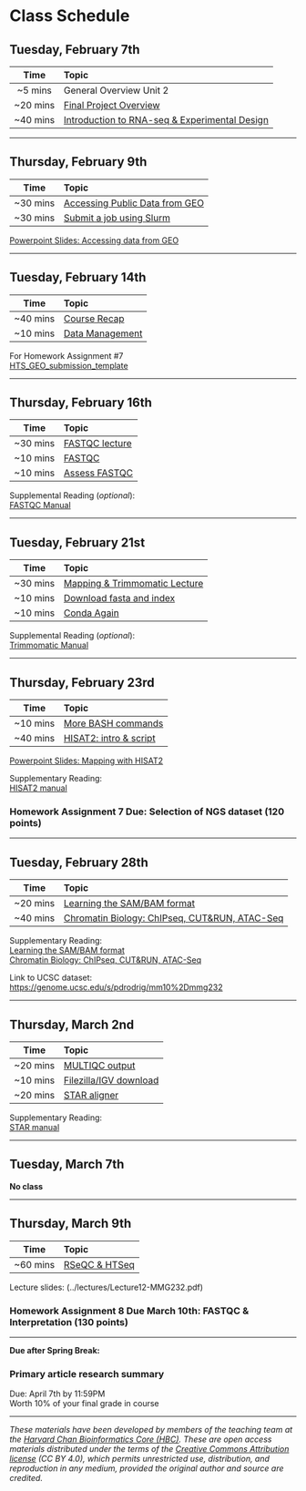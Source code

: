 # Class Schedule

## Tuesday, February 7th 

| Time |  Topic  |  
|:-----------:|:----------| 
| ~5 mins| General Overview Unit 2| 
| ~20 mins| [Final Project Overview](../lectures/GuidelinesforFinalProject.pdf) | 
| ~40 mins | [Introduction to RNA-seq & Experimental Design](../lectures/Lecture4-MMG232.pdf) |


***

## Thursday, February 9th 

| Time |  Topic  |  
|:-----------:|:----------| 
| ~30 mins| [Accessing Public Data from GEO](../lessons/02_accessing_public_experimental_data.md)| 
| ~30 mins| [Submit a job using Slurm](../lessons/02_job_submission_slurm.md)| 

[Powerpoint Slides: Accessing data from GEO](../lectures/Lecture5-MMG232.pdf)

***

## Tuesday, February 14th 

| Time |  Topic  |  
|:-----------:|:----------| 
| ~40 mins| [Course Recap](../lectures/Lecture6-MMG232.pdf) | 
| ~10 mins| [Data Management](../lessons/03_data_organization.md) | 

For Homework Assignment #7   
[HTS_GEO_submission_template](../materials/HTS_GEO_submission_template.xlsx)

***
## Thursday, February 16th 

| Time |  Topic  |  
|:-----------:|:---------------| 
| ~30 mins| [FASTQC lecture](../lectures/Lecture7-MMG232.pdf) |
| ~10 mins| [FASTQC](../lessons/04_running_fastqc.md) |
| ~10 mins| [Assess FASTQC](../lessons/04_assessing_fastqc_output.md) |

Supplemental Reading (*optional*):   
[FASTQC Manual](../materials/FastQC_Manual.pdf) 
***

## Tuesday, February 21st 

| Time |  Topic  |  
|:-----------:|:----------| 
| ~30 mins| [Mapping & Trimmomatic Lecture](../lectures/Lecture8-MMG232.pdf) |
| ~10 mins| [Download fasta and index](../lessons/05_Download_fasta_and_index.md)
| ~10 mins| [Conda Again](../lessons/05_InstallConda_multiqc.md) |

Supplemental Reading (*optional*):   
[Trimmomatic Manual](../materials/TrimmomaticManual_V0.32.pdf) 

***

## Thursday, February 23rd 

| Time |  Topic  |  
|:-----------:|:----------| 
| ~10 mins| [More BASH commands](../lessons/05_commands.md) |
| ~40 mins| [HISAT2: intro & script](../lessons/05_Mapping_with_HISAT2.md) | 

[Powerpoint Slides: Mapping with HISAT2](../lectures/Lecture9-MMG232.pdf)

Supplementary Reading:  
[HISAT2 manual](http://daehwankimlab.github.io/hisat2/manual/)

### Homework Assignment 7 Due: Selection of NGS dataset (120 points)
***

## Tuesday, February 28th  

| Time |  Topic  |  
|:-----------:|:----------| 
| ~20 mins| [Learning the SAM/BAM format](../lectures/Lecture10-MMG232.pdf) |
| ~40 mins| [Chromatin Biology: ChIPseq, CUT&RUN, ATAC-Seq](../lectures/Lecture11-MMG232.pdf) |

Supplementary Reading:  
[Learning the SAM/BAM format](../lessons/06_Learning_the_SAM_BAM_format.md)   
[Chromatin Biology: ChIPseq, CUT&RUN, ATAC-Seq](../lessons/06_Chromatin_Biology.md) 

Link to UCSC dataset: https://genome.ucsc.edu/s/pdrodrig/mm10%2Dmmg232 
***

## Thursday, March 2nd 

| Time |  Topic  |  
|:-----------:|:----------| 
| ~20 mins| [MULTIQC output](../lessons/06_multiQC.md)| 
| ~10 mins| [Filezilla/IGV download](../lessons/06_downloads_filezilla_igv.md)
| ~20 mins| [STAR aligner](../lessons/06_STAR_alignment.md) |

Supplementary Reading:  
[STAR manual](../materials/STARmanual.pdf)

*** 
## Tuesday, March 7th  
**No class**

***

## Thursday, March 9th  

| Time |  Topic  |  
|:-----------:|:----------| 
| ~60 mins| [RSeQC & HTSeq](../lessons/07_RSeQC.md) | 

Lecture slides: (../lectures/Lecture12-MMG232.pdf)

### Homework Assignment 8 Due March 10th: FASTQC & Interpretation (130 points)

*** 
**Due after Spring Break:**

### Primary article research summary  
Due: April 7th by 11:59PM    
Worth 10% of your final grade in course 

*** 


*These materials have been developed by members of the teaching team at the [Harvard Chan Bioinformatics Core (HBC)](http://bioinformatics.sph.harvard.edu/). These are open access materials distributed under the terms of the [Creative Commons Attribution license](https://creativecommons.org/licenses/by/4.0/) (CC BY 4.0), which permits unrestricted use, distribution, and reproduction in any medium, provided the original author and source are credited.*
